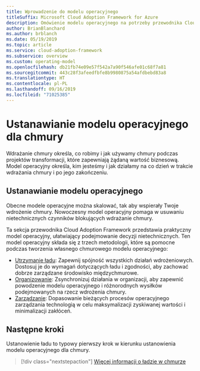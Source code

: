 ```yaml
---
title: Wprowadzenie do modelu operacyjnego
titleSuffix: Microsoft Cloud Adoption Framework for Azure
description: Omówienie modelu operacyjnego na potrzeby przewodnika Cloud Adoption Framework.
author: BrianBlanchard
ms.author: brblanch
ms.date: 05/19/2019
ms.topic: article
ms.service: cloud-adoption-framework
ms.subservice: overview
ms.custom: operating-model
ms.openlocfilehash: db21fb74e09e57f542a7a90f546afe01c68f7a81
ms.sourcegitcommit: 443c28f3afeedfbfe8b9980875a54afdbebd83a8
ms.translationtype: HT
ms.contentlocale: pl-PL
ms.lasthandoff: 09/16/2019
ms.locfileid: "71025385"
---
```

# <a name="establish-an-operating-model-for-the-cloud"></a>Ustanawianie modelu operacyjnego dla chmury

Wdrażanie chmury określa, co robimy i jak używamy chmury podczas projektów transformacji, które zapewniają żądaną wartość biznesową. Model operacyjny określa, kim jesteśmy i jak działamy na co dzień w trakcie wdrażania chmury i po jego zakończeniu.

## <a name="establish-your-operating-model"></a>Ustanawianie modelu operacyjnego

Obecne modele operacyjne można skalować, tak aby wspierały Twoje wdrożenie chmury. Nowoczesny model operacyjny pomaga w usuwaniu nietechnicznych czynników blokujących wdrażanie chmury.

Ta sekcja przewodnika Cloud Adoption Framework przedstawia praktyczny model operacyjny, ułatwiający podejmowanie decyzji nietechnicznych. Ten model operacyjny składa się z trzech metodologii, które są pomocne podczas tworzenia własnego chmurowego modelu operacyjnego:

- [Utrzymanie ładu](../govern/index.md): Zapewnij spójność wszystkich działań wdrożeniowych. Dostosuj je do wymagań dotyczących ładu i zgodności, aby zachować dobrze zarządzane środowisko międzychmurowe.
- [Organizowanie](../organize/index.md): Zsynchronizuj działania w organizacji, aby zapewnić powodzenie modelu operacyjnego i różnorodnych wysiłków podejmowanych na rzecz wdrożenia chmury.
- [Zarządzanie](../manage/index.md): Dopasowanie bieżących procesów operacyjnego zarządzania technologią w celu maksymalizacji zyskiwanej wartości i minimalizacji zakłóceń.

## <a name="next-steps"></a>Następne kroki

Ustanowienie ładu to typowy pierwszy krok w kierunku ustanowienia modelu operacyjnego dla chmury.

> [!div class="nextstepaction"]
> [Więcej informacji o ładzie w chmurze](../govern/index.md)
